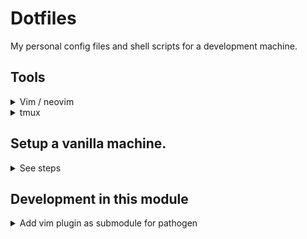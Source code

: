 # Dotfiles

My personal config files and shell scripts for a development machine.

## Tools

<details>
  <summary>Vim / neovim</summary>
I use vim with a fair amount of [plugins](./home/dot_vim/external_bundle) and
[customizations](./home/dot_vimrc).

The most important are `,ee` to fuzzy open a file. `,et` and `,ev` to open files
in tabs and vertical splits respectively.
</details>

<details>
  <summary>tmux</summary>
tmux is a critical part of my workflow - I use a session per project, so I can
switch between projects and have everything setup how I left it.

`C-a s` Switches projects.

I combine it with a variety of shell scripts to keep everything setup comfortably.

```bash
tmo PROJECT_NAME # Opens the 'current' session for a project, or creates one
                 # with the windows setup how I like. It even attempts to clone
                 # the project from github if it can't find it.

tml # Lists currently open sessions.
```
</details>

## Setup a vanilla machine.
<details>
  <summary>See steps</summary>

##### 1. Setup new SSH key and use for github:
```sh
ssh-keygen -t rsa -C "peterbraden@peterbraden.co.uk"
cat ~/.ssh/id_rsa.pub | pbcopy
```
Paste into: [https://github.com/settings/ssh](https://github.com/settings/ssh)

##### 2. Setup
```sh
chezmoi init peterbraden --apply
```

### Setup OSX
#### Install apps from Safari
- [homebrew](https://brew.sh)
- [firefox](https://www.mozilla.org/en-US/firefox/new/)

#### Install apps from App Store
- [ ] 1password
- [ ] [Tailscale](https://apps.apple.com/ca/app/tailscale/id1475387142?mt=12)

#### Install Apps from Firefox
- [iterm](http://www.iterm2.com/#/section/home)
- [nextcloud](https://nextcloud.com/install/#install-clients)

</details>






## Development in this module
<details>
  <summary>Add vim plugin as submodule for pathogen</summary>
```
git submodule add https://github.com/pathto/repo.git vim/bundle/repo.vim
```
</details>



